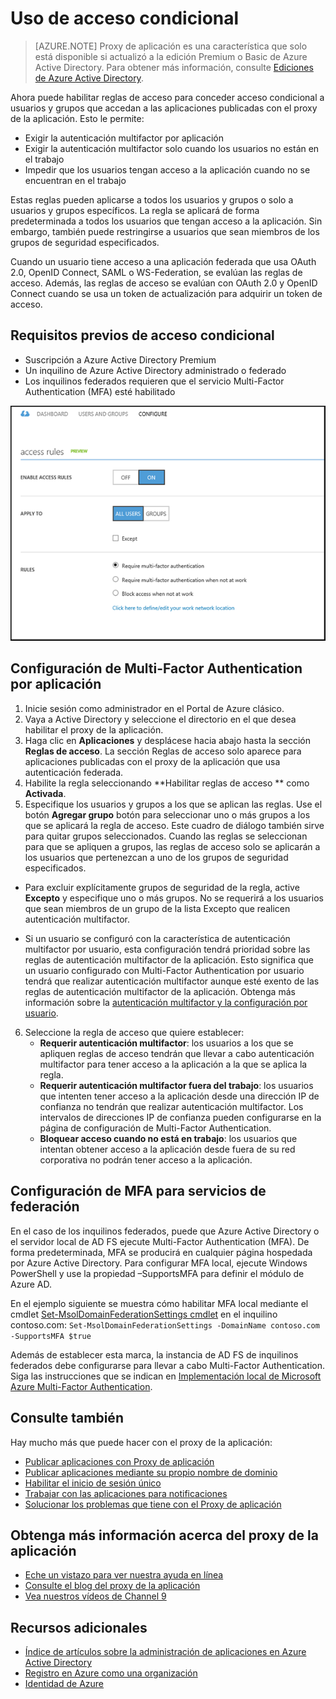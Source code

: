 <properties
	pageTitle="Acceso condicional para aplicaciones publicadas con el proxy de la aplicación de Azure AD"
	description="Explica cómo configurar el acceso condicional para que se tenga acceso remoto con el proxy de la aplicación de Azure AD a las aplicaciones que se publiquen."
	services="active-directory"
	documentationCenter=""
	authors="kgremban"
	manager="StevenPo"
	editor=""/>

<tags
	ms.service="active-directory"
	ms.workload="identity"
	ms.tgt_pltfrm="na"
	ms.devlang="na"
	ms.topic="article"
	ms.date="02/09/2016"
	ms.author="kgremban"/>

# Uso de acceso condicional
> [AZURE.NOTE] Proxy de aplicación es una característica que solo está disponible si actualizó a la edición Premium o Basic de Azure Active Directory. Para obtener más información, consulte [Ediciones de Azure Active Directory](active-directory-editions.md).

Ahora puede habilitar reglas de acceso para conceder acceso condicional a usuarios y grupos que accedan a las aplicaciones publicadas con el proxy de la aplicación. Esto le permite:

- Exigir la autenticación multifactor por aplicación
- Exigir la autenticación multifactor solo cuando los usuarios no están en el trabajo
- Impedir que los usuarios tengan acceso a la aplicación cuando no se encuentran en el trabajo

Estas reglas pueden aplicarse a todos los usuarios y grupos o solo a usuarios y grupos específicos. La regla se aplicará de forma predeterminada a todos los usuarios que tengan acceso a la aplicación. Sin embargo, también puede restringirse a usuarios que sean miembros de los grupos de seguridad especificados.

Cuando un usuario tiene acceso a una aplicación federada que usa OAuth 2.0, OpenID Connect, SAML o WS-Federation, se evalúan las reglas de acceso. Además, las reglas de acceso se evalúan con OAuth 2.0 y OpenID Connect cuando se usa un token de actualización para adquirir un token de acceso.

## Requisitos previos de acceso condicional

- Suscripción a Azure Active Directory Premium
- Un inquilino de Azure Active Directory administrado o federado
- Los inquilinos federados requieren que el servicio Multi-Factor Authentication (MFA) esté habilitado

![Configurar reglas de acceso - exigir Multi-Factor Authentication](./media/active-directory-application-proxy-conditional-access/application-proxy-conditional-access.png)

## Configuración de Multi-Factor Authentication por aplicación
1. Inicie sesión como administrador en el Portal de Azure clásico.
2. Vaya a Active Directory y seleccione el directorio en el que desea habilitar el proxy de la aplicación.
3. Haga clic en **Aplicaciones** y desplácese hacia abajo hasta la sección **Reglas de acceso**. La sección Reglas de acceso solo aparece para aplicaciones publicadas con el proxy de la aplicación que usa autenticación federada.
4. Habilite la regla seleccionando **Habilitar reglas de acceso ** como **Activada**.
5. Especifique los usuarios y grupos a los que se aplican las reglas. Use el botón **Agregar grupo** botón para seleccionar uno o más grupos a los que se aplicará la regla de acceso. Este cuadro de diálogo también sirve para quitar grupos seleccionados. Cuando las reglas se seleccionan para que se apliquen a grupos, las reglas de acceso solo se aplicarán a los usuarios que pertenezcan a uno de los grupos de seguridad especificados.  

  - Para excluir explícitamente grupos de seguridad de la regla, active **Excepto** y especifique uno o más grupos. No se requerirá a los usuarios que sean miembros de un grupo de la lista Excepto que realicen autenticación multifactor.  

  - Si un usuario se configuró con la característica de autenticación multifactor por usuario, esta configuración tendrá prioridad sobre las reglas de autenticación multifactor de la aplicación. Esto significa que un usuario configurado con Multi-Factor Authentication por usuario tendrá que realizar autenticación multifactor aunque esté exento de las reglas de autenticación multifactor de la aplicación. Obtenga más información sobre la [autenticación multifactor y la configuración por usuario](../multi-factor-authentication/multi-factor-authentication.md).

6. Seleccione la regla de acceso que quiere establecer:
	- **Requerir autenticación multifactor**: los usuarios a los que se apliquen reglas de acceso tendrán que llevar a cabo autenticación multifactor para tener acceso a la aplicación a la que se aplica la regla.
	- **Requerir autenticación multifactor fuera del trabajo**: los usuarios que intenten tener acceso a la aplicación desde una dirección IP de confianza no tendrán que realizar autenticación multifactor. Los intervalos de direcciones IP de confianza pueden configurarse en la página de configuración de Multi-Factor Authentication.
	- **Bloquear acceso cuando no está en trabajo**: los usuarios que intentan obtener acceso a la aplicación desde fuera de su red corporativa no podrán tener acceso a la aplicación.


## Configuración de MFA para servicios de federación
En el caso de los inquilinos federados, puede que Azure Active Directory o el servidor local de AD FS ejecute Multi-Factor Authentication (MFA). De forma predeterminada, MFA se producirá en cualquier página hospedada por Azure Active Directory. Para configurar MFA local, ejecute Windows PowerShell y use la propiedad –SupportsMFA para definir el módulo de Azure AD.

En el ejemplo siguiente se muestra cómo habilitar MFA local mediante el cmdlet [Set-MsolDomainFederationSettings cmdlet](https://msdn.microsoft.com/library/azure/dn194088.aspx) en el inquilino contoso.com: `Set-MsolDomainFederationSettings -DomainName contoso.com -SupportsMFA $true `

Además de establecer esta marca, la instancia de AD FS de inquilinos federados debe configurarse para llevar a cabo Multi-Factor Authentication. Siga las instrucciones que se indican en [Implementación local de Microsoft Azure Multi-Factor Authentication](../multi-factor-authentication/multi-factor-authentication-get-started-server.md).


## Consulte también
Hay mucho más que puede hacer con el proxy de la aplicación:

- [Publicar aplicaciones con Proxy de aplicación](active-directory-application-proxy-publish.md)
- [Publicar aplicaciones mediante su propio nombre de dominio](active-directory-application-proxy-custom-domains.md)
- [Habilitar el inicio de sesión único](active-directory-application-proxy-sso-using-kcd.md)
- [Trabajar con las aplicaciones para notificaciones](active-directory-application-proxy-claims-aware-apps.md)
- [Solucionar los problemas que tiene con el Proxy de aplicación](active-directory-application-proxy-troubleshoot.md)

## Obtenga más información acerca del proxy de la aplicación
- [Eche un vistazo para ver nuestra ayuda en línea](active-directory-application-proxy-enable.md)
- [Consulte el blog del proxy de la aplicación](http://blogs.technet.com/b/applicationproxyblog/)
- [Vea nuestros vídeos de Channel 9](http://channel9.msdn.com/events/Ignite/2015/BRK3864)


## Recursos adicionales
- [Índice de artículos sobre la administración de aplicaciones en Azure Active Directory](active-directory-apps-index.md)
- [Registro en Azure como una organización](sign-up-organization.md)
- [Identidad de Azure](fundamentals-identity.md)

<!----HONumber=AcomDC_0211_2016-->